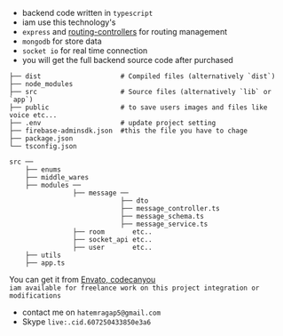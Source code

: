- backend code written in `typescript`
- iam use this technology's
- `express` and [routing-controllers](https://www.npmjs.com/package/routing-controllers) for routing management
- `mongodb` for store data
- `socket io` for real time connection
- you will get the full backend source code after purchased

```
├── dist                    # Compiled files (alternatively `dist`)
├── node_modules           
├── src                     # Source files (alternatively `lib` or `app`)
├── public                  # to save users images and files like voice etc...
├── .env                    # update project setting
├── firebase-adminsdk.json  #this the file you have to chage 
├── package.json
└── tsconfig.json

src ──
    ├── enums
    ├── middle_wares
    ├── modules ──
                ├── message ──
                            ├── dto
                            ├── message_controller.ts
                            ├── message_schema.ts
                            ├── message_service.ts
                ├── room       etc..
                ├── socket_api etc..
                ├── user       etc..
    ├── utils
    ├── app.ts
```

You can get it from
[Envato, codecanyou](https://codecanyon.net/item/flutter-chat-app-with-node-js-and-socket-io-mongo-db/26142700) <br />
`iam available for freelance work on this project integration or modifications`

- contact me on `hatemragap5@gmail.com`
- Skype `live:.cid.607250433850e3a6`
